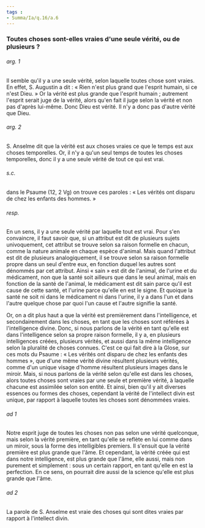 ```yaml
---
tags : 
- Summa/Ia/q.16/a.6
---
```


### Toutes choses sont-elles vraies d'une seule vérité, ou de plusieurs ?

###### arg. 1
Il semble qu'il y a une seule vérité, selon laquelle toutes chose sont vraies. En effet, S. Augustin a dit : « Rien n'est plus grand que l'esprit humain, si ce n'est Dieu. » Or la vérité est plus grande que l'esprit humain ; autrement l'esprit serait juge de la vérité, alors qu'en fait il juge selon la vérité et non pas d'après lui-même. Donc Dieu est vérité. Il n'y a donc pas d'autre vérité que Dieu. 

###### arg. 2
S. Anselme dit que la vérité est aux choses vraies ce que le temps est aux choses temporelles. Or, il n'y a qu'un seul temps de toutes les choses temporelles, donc il y a une seule vérité de tout ce qui est vrai. 

###### s.c.
dans le Psaume (12, 2 Vg) on trouve ces paroles : « Les vérités ont disparu de chez les enfants des hommes. » 

###### resp.
En un sens, il y a une seule vérité par laquelle tout est vrai. Pour s'en convaincre, il faut savoir que, si un attribut est dit de plusieurs sujets univoquement, cet attribut se trouve selon sa raison formelle en chacun, comme la nature animale en chaque espèce d'animal. Mais quand l'attribut est dit de plusieurs analogiquement, il se trouve selon sa raison formelle propre dans un seul d'entre eux, en fonction duquel les autres sont dénommés par cet attribut. Ainsi « sain » est dit de l'animal, de l'urine et du médicament, non que la santé soit ailleurs que dans le seul animal, mais en fonction de la santé de l'animal, le médicament est dit sain parce qu'il est cause de cette santé, et l'urine parce qu'elle en est le signe. Et quoique la santé ne soit ni dans le médicament ni dans l'urine, il y a dans l'un et dans l'autre quelque chose par quoi l'un cause et l'autre signifie la santé. 

Or, on a dit plus haut a que la vérité est premièrement dans l'intelligence, et secondairement dans les choses, en tant que les choses sont référées à l'intelligence divine. Donc, si nous parlons de la vérité en tant qu'elle est dans l'intelligence selon sa propre raison formelle, il y a, en plusieurs intelligences créées, plusieurs vérités, et aussi dans la même intelligence selon la pluralité de choses connues. C'est ce qui fait dire à la Glose, sur ces mots du Psaume : « Les vérités ont disparu de chez les enfants des hommes », que d'une même vérité divine résultent plusieurs vérités, comme d'un unique visage d'homme résultent plusieurs images dans le miroir. Mais, si nous parlons de la vérité selon qu'elle est dans les choses, alors toutes choses sont vraies par une seule et première vérité, à laquelle chacune est assimilée selon son entité. Et ainsi, bien qu'il y ait diverses essences ou formes des choses, cependant la vérité de l'intellect divin est unique, par rapport à laquelle toutes les choses sont dénommées vraies. 

###### ad 1
Notre esprit juge de toutes les choses non pas selon une vérité quelconque, mais selon la vérité première, en tant qu'elle se reflète en lui comme dans un miroir, sous la forme des intelligibles premiers. Il s'ensuit que la vérité première est plus grande que l'âme. Et cependant, la vérité créée qui est dans notre intelligence, est plus grande que l'âme, elle aussi, mais non purement et simplement : sous un certain rapport, en tant qu'elle en est la perfection. En ce sens, on pourrait dire aussi de la science qu'elle est plus grande que l'âme. 

###### ad 2
La parole de S. Anselme est vraie des choses qui sont dites vraies par rapport à l'intellect divin. 



